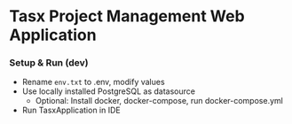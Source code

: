 # Tasx Project Management Web Application

### Setup & Run (dev)

- Rename `env.txt` to .env, modify values
- Use locally installed PostgreSQL as datasource
  - Optional: Install docker, docker-compose, run docker-compose.yml
- Run TasxApplication in IDE